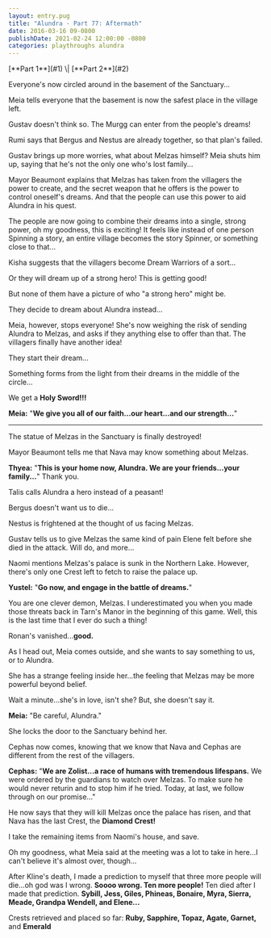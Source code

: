 ```yaml
---
layout: entry.pug
title: "Alundra - Part 77: Aftermath"
date: 2016-03-16 09-0800
publishDate: 2021-02-24 12:00:00 -0800
categories: playthroughs alundra
---
```


<p class="entry-partination" markdown="1">[**Part 1**](#1) \| [**Part 2**](#2)</p>

<a name="1"></a>

Everyone's now circled around in the basement of the Sanctuary...

Meia tells everyone that the basement is now the safest place in the village left.

Gustav doesn't think so. The Murgg can enter from the people's dreams!

Rumi says that Bergus and Nestus are already together, so that plan's failed.

Gustav brings up more worries, what about Melzas himself? Meia shuts him up, saying that he's not the only one who's lost family...

Mayor Beaumont explains that Melzas has taken from the villagers the power to create, and the secret weapon that he offers is the power to control oneself's dreams. And that the people can use this power to aid Alundra in his quest.

The people are now going to combine their dreams into a single, strong power, oh my goodness, this is exciting! It feels like instead of one person Spinning a story, an entire village becomes the story Spinner, or something close to that...

Kisha suggests that the villagers become Dream Warriors of a sort...

Or they will dream up of a strong hero! This is getting good!

But none of them have a picture of who "a strong hero" might be.

They decide to dream about Alundra instead...

Meia, however, stops everyone! She's now weighing the risk of sending Alundra to Melzas, and asks if they anything else to offer than that. The villagers finally have another idea!

They start their dream...

Something forms from the light from their dreams in the middle of the circle...

We get a **Holy Sword!!!**

**Meia:** "**We give you all of our faith...our heart...and our strength...**"

<a name="2"></a>

---

The statue of Melzas in the Sanctuary is finally destroyed!

Mayor Beaumont tells me that Nava may know something about Melzas.

**Thyea:** "**This is your home now, Alundra. We are your friends...your family...**" Thank you. 

Talis calls Alundra a hero instead of a peasant!

Bergus doesn't want us to die...

Nestus is frightened at the thought of us facing Melzas.

Gustav tells us to give Melzas the same kind of pain Elene felt before she died in the attack. Will do, and more...

Naomi mentions Melzas's palace is sunk in the Northern Lake. However, there's only one Crest left to fetch to raise the palace up.

**Yustel:** "**Go now, and engage in the battle of dreams.**"

You are one clever demon, Melzas. I underestimated you when you made those threats back in Tarn's Manor in the beginning of this game. Well, this is the last time that I ever do such a thing!

Ronan's vanished...**good.**

As I head out, Meia comes outside, and she wants to say something to us, or to Alundra.

She has a strange feeling inside her...the feeling that Melzas may be more powerful beyond belief.

Wait a minute...she's in love, isn't she? But, she doesn't say it.

**Meia:** "Be careful, Alundra."

She locks the door to the Sanctuary behind her.

Cephas now comes, knowing that we know that Nava and Cephas are different from the rest of the villagers.

**Cephas:** "**We are Zolist...a race of humans with tremendous lifespans.** We were ordered by the guardians to watch over Melzas. To make sure he would never returin and to stop him if he tried. Today, at last, we follow through on our promise..."

He now says that they will kill Melzas once the palace has risen, and that Nava has the last Crest, the **Diamond Crest!**

I take the remaining items from Naomi's house, and save.

Oh my goodness, what Meia said at the meeting was a lot to take in here...I can't believe it's almost over, though...

After Kline's death, I made a prediction to myself that three more people will die...oh god was I wrong. **Soooo wrong. Ten more people!** Ten died after I made that prediction. **Sybill, Jess, Giles, Phineas, Bonaire, Myra, Sierra, Meade, Grandpa Wendell, and Elene...**

Crests retrieved and placed so far:
**Ruby, Sapphire, Topaz, Agate, Garnet,** and **Emerald**
